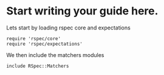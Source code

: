 # Start writing your guide here.

Lets start by loading rspec core and expectations

```
require 'rspec/core'
require 'rspec/expectations'
```

We then include the matchers modules

```
include RSpec::Matchers

```